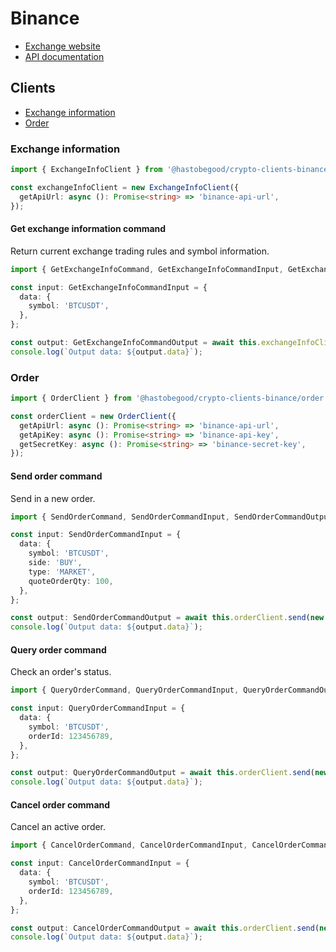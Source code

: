 # Binance

* [Exchange website](https://www.binance.com/)
* [API documentation](https://github.com/binance/binance-spot-api-docs/blob/master/rest-api.md)

## Clients

* [Exchange information](#exchange-information)
* [Order](#order)

### Exchange information

```typescript
import { ExchangeInfoClient } from '@hastobegood/crypto-clients-binance/exchange-info';

const exchangeInfoClient = new ExchangeInfoClient({
  getApiUrl: async (): Promise<string> => 'binance-api-url',
});
```

#### Get exchange information command

Return current exchange trading rules and symbol information.

```typescript
import { GetExchangeInfoCommand, GetExchangeInfoCommandInput, GetExchangeInfoCommandOutput } from "@hastobegood/crypto-clients-binance/exchange-info";

const input: GetExchangeInfoCommandInput = {
  data: {
    symbol: 'BTCUSDT',
  },
};

const output: GetExchangeInfoCommandOutput = await this.exchangeInfoClient.send(new GetExchangeInfoCommand(input));
console.log(`Output data: ${output.data}`);
```

### Order

```typescript
import { OrderClient } from '@hastobegood/crypto-clients-binance/order';

const orderClient = new OrderClient({
  getApiUrl: async (): Promise<string> => 'binance-api-url',
  getApiKey: async (): Promise<string> => 'binance-api-key',
  getSecretKey: async (): Promise<string> => 'binance-secret-key',
});
```

#### Send order command

Send in a new order.

```typescript
import { SendOrderCommand, SendOrderCommandInput, SendOrderCommandOutput } from '@hastobegood/crypto-clients-binance/order';

const input: SendOrderCommandInput = {
  data: {
    symbol: 'BTCUSDT',
    side: 'BUY',
    type: 'MARKET',
    quoteOrderQty: 100,
  },
};

const output: SendOrderCommandOutput = await this.orderClient.send(new SendOrderCommand(input));
console.log(`Output data: ${output.data}`);
```

#### Query order command

Check an order's status.

```typescript
import { QueryOrderCommand, QueryOrderCommandInput, QueryOrderCommandOutput } from '@hastobegood/crypto-clients-binance/order';

const input: QueryOrderCommandInput = {
  data: {
    symbol: 'BTCUSDT',
    orderId: 123456789,
  },
};

const output: QueryOrderCommandOutput = await this.orderClient.send(new QueryOrderCommand(input));
console.log(`Output data: ${output.data}`);
```

#### Cancel order command

Cancel an active order.

```typescript
import { CancelOrderCommand, CancelOrderCommandInput, CancelOrderCommandOutput } from '@hastobegood/crypto-clients-binance/order';

const input: CancelOrderCommandInput = {
  data: {
    symbol: 'BTCUSDT',
    orderId: 123456789,
  },
};

const output: CancelOrderCommandOutput = await this.orderClient.send(new CancelOrderCommand(input));
console.log(`Output data: ${output.data}`);
```
